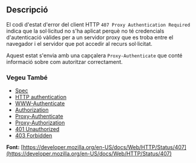 ## Descripció

El codi d'estat d'error del client HTTP `407 Proxy Authentication Required` indica que la sol·licitud no s'ha aplicat perquè no té credencials d'autenticació vàlides per a un servidor proxy que es troba entre el navegador i el servidor que pot accedir al recurs sol·licitat.

Aquest estat s'envia amb una capçalera `Proxy-Authenticate` que conté informació sobre com autoritzar correctament.

### Vegeu També

- [Spec](https://www.rfc-editor.org/rfc/rfc9110#status.407)
- [HTTP authentication](https://developer.mozilla.org/en-US/docs/Web/HTTP/Authentication)
- [WWW-Authenticate](https://developer.mozilla.org/en-US/docs/Web/HTTP/Headers/WWW-Authenticate)
- [Authorization](https://developer.mozilla.org/en-US/docs/Web/HTTP/Headers/Authorization)
- [Proxy-Authenticate](https://developer.mozilla.org/en-US/docs/Web/HTTP/Headers/Proxy-Authenticate)
- [Proxy-Authorization](https://developer.mozilla.org/en-US/docs/Web/HTTP/Headers/Proxy-Authorization)
- [401 Unauthorized](https://http.cat/status/401)
- [403 Forbidden](https://http.cat/status/403)

**Font:** [https://developer.mozilla.org/en-US/docs/Web/HTTP/Status/407](https://developer.mozilla.org/en-US/docs/Web/HTTP/Status/407)
